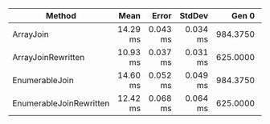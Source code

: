 |                  Method |     Mean |    Error |   StdDev |    Gen 0 |    Gen 1 |    Gen 2 | Allocated |
|------------------------ |---------:|---------:|---------:|---------:|---------:|---------:|----------:|
|               ArrayJoin | 14.29 ms | 0.043 ms | 0.034 ms | 984.3750 | 984.3750 | 984.3750 |  11.93 MB |
|      ArrayJoinRewritten | 10.93 ms | 0.037 ms | 0.031 ms | 625.0000 | 531.2500 | 531.2500 |  14.82 MB |
|          EnumerableJoin | 14.60 ms | 0.052 ms | 0.049 ms | 984.3750 | 984.3750 | 984.3750 |  11.93 MB |
| EnumerableJoinRewritten | 12.42 ms | 0.068 ms | 0.064 ms | 625.0000 | 531.2500 | 531.2500 |  14.82 MB |